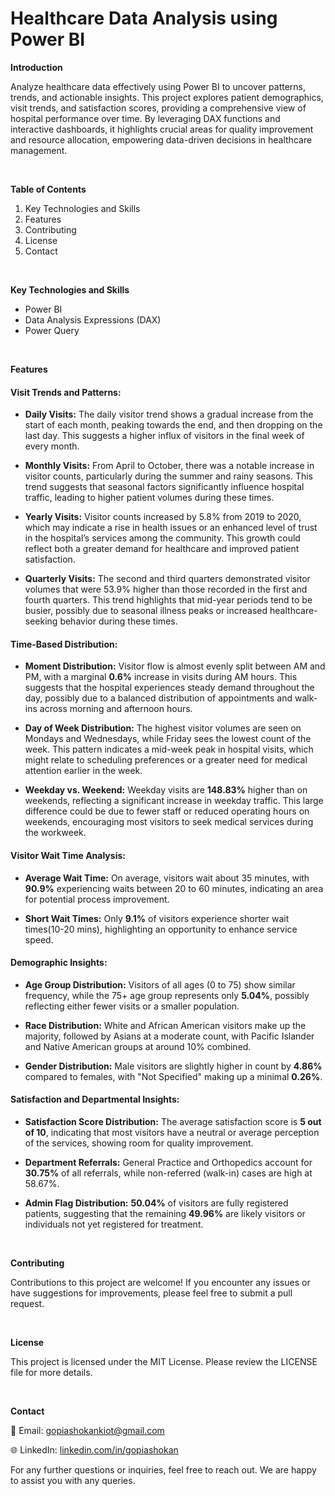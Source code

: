# Healthcare Data Analysis using Power BI


**Introduction**

Analyze healthcare data effectively using Power BI to uncover patterns, trends, and actionable insights. This project explores patient demographics, visit trends, and satisfaction scores, providing a comprehensive view of hospital performance over time. By leveraging DAX functions and interactive dashboards, it highlights crucial areas for quality improvement and resource allocation, empowering data-driven decisions in healthcare management.

<br />

**Table of Contents**

1. Key Technologies and Skills
2. Features
3. Contributing
4. License
5. Contact

<br />

**Key Technologies and Skills**
- Power BI
- Data Analysis Expressions (DAX)
- Power Query

<br />

**Features**

#### Visit Trends and Patterns:

   - **Daily Visits:** The daily visitor trend shows a gradual increase from the start of each month, peaking towards the end, and then dropping on the last day. This suggests a higher influx of visitors in the final week of every month.

   - **Monthly Visits:** From April to October, there was a notable increase in visitor counts, particularly during the summer and rainy seasons. This trend suggests that seasonal factors significantly influence hospital traffic, leading to higher patient volumes during these times.
   
   - **Yearly Visits:** Visitor counts increased by 5.8% from 2019 to 2020, which may indicate a rise in health issues or an enhanced level of trust in the hospital’s services among the community. This growth could reflect both a greater demand for healthcare and improved patient satisfaction.

   - **Quarterly Visits:** The second and third quarters demonstrated visitor volumes that were 53.9% higher than those recorded in the first and fourth quarters. This trend highlights that mid-year periods tend to be busier, possibly due to seasonal illness peaks or increased healthcare-seeking behavior during these times.


#### Time-Based Distribution:

   - **Moment Distribution:** Visitor flow is almost evenly split between AM and PM, with a marginal **0.6%** increase in visits during AM hours. This suggests that the hospital experiences steady demand throughout the day, possibly due to a balanced distribution of appointments and walk-ins across morning and afternoon hours.
   
   - **Day of Week Distribution:** The highest visitor volumes are seen on Mondays and Wednesdays, while Friday sees the lowest count of the week. This pattern indicates a mid-week peak in hospital visits, which might relate to scheduling preferences or a greater need for medical attention earlier in the week.
   
   - **Weekday vs. Weekend:** Weekday visits are **148.83%** higher than on weekends, reflecting a significant increase in weekday traffic. This large difference could be due to fewer staff or reduced operating hours on weekends, encouraging most visitors to seek medical services during the workweek.


#### Visitor Wait Time Analysis:

   - **Average Wait Time:** On average, visitors wait about 35 minutes, with **90.9%** experiencing waits between 20 to 60 minutes, indicating an area for potential process improvement.
   
   - **Short Wait Times:** Only **9.1%** of visitors experience shorter wait times(10-20 mins), highlighting an opportunity to enhance service speed.


#### Demographic Insights:

   - **Age Group Distribution:** Visitors of all ages (0 to 75) show similar frequency, while the 75+ age group represents only **5.04%**, possibly reflecting either fewer visits or a smaller population.
   
   - **Race Distribution:** White and African American visitors make up the majority, followed by Asians at a moderate count, with Pacific Islander and Native American groups at around 10% combined.
   
   - **Gender Distribution:** Male visitors are slightly higher in count by **4.86%** compared to females, with "Not Specified" making up a minimal **0.26%**.


#### Satisfaction and Departmental Insights:

   - **Satisfaction Score Distribution:** The average satisfaction score is **5 out of 10**, indicating that most visitors have a neutral or average perception of the services, showing room for quality improvement.

   - **Department Referrals:** General Practice and Orthopedics account for **30.75%** of all referrals, while non-referred (walk-in) cases are high at 58.67%.

   - **Admin Flag Distribution:** **50.04%** of visitors are fully registered patients, suggesting that the remaining **49.96%** are likely visitors or individuals not yet registered for treatment.


<br />

**Contributing**

Contributions to this project are welcome! If you encounter any issues or have suggestions for improvements, please feel free to submit a pull request.

<br />

**License**

This project is licensed under the MIT License. Please review the LICENSE file for more details.

<br />

**Contact**

📧 Email: gopiashokankiot@gmail.com 

🌐 LinkedIn: [linkedin.com/in/gopiashokan](https://www.linkedin.com/in/gopiashokan)

For any further questions or inquiries, feel free to reach out. We are happy to assist you with any queries.

